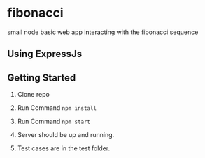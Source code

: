 # fibonacci
small node basic web app interacting with the fibonacci sequence

## Using ExpressJs


## Getting Started

1. Clone repo

2. Run Command `npm install`

3. Run Command `npm start`

4. Server should be up and running.

5. Test cases are in the test folder. 
